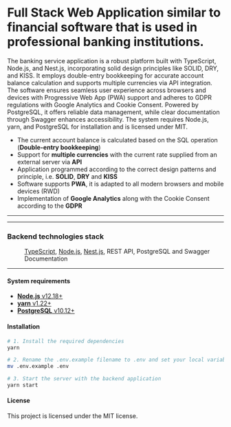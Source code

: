 <h1>
Full Stack Web Application similar to financial software that is used in professional banking institutions.
</h1>

The banking service application is a robust platform built with TypeScript, Node.js, and Nest.js, incorporating solid design principles like SOLID, DRY, and KISS. It employs double-entry bookkeeping for accurate account balance calculation and supports multiple currencies via API integration. The software ensures seamless user experience across browsers and devices with Progressive Web App (PWA) support and adheres to GDPR regulations with Google Analytics and Cookie Consent. Powered by PostgreSQL, it offers reliable data management, while clear documentation through Swagger enhances accessibility. The system requires Node.js, yarn, and PostgreSQL for installation and is licensed under MIT.

</div>

- The current account balance is calculated based on the SQL operation (**Double-entry bookkeeping**)
- Support for **multiple currencies** with the current rate supplied from an external server via **API**
- Application programmed according to the correct design patterns and principle, i.e. **SOLID**, **DRY** and **KISS**
- Software supports **PWA**, it is adapted to all modern browsers and mobile devices (RWD)
- Implementation of **Google Analytics** along with the Cookie Consent according to the **GDPR**

<hr>

<hr>

<dl>
  <h3>Backend technologies stack</h3>
  <dd><a href="https://github.com/microsoft/TypeScript">TypeScript</a>, <a href="https://github.com/nodejs/node">Node.js</a>, <a href="https://github.com/nestjs/nest">Nest.js</a>, REST API, PostgreSQL and Swagger Documentation</dd>
</dl>

<hr>

<h4>System requirements</h4>

- [**Node.js** v12.18+](https://nodejs.org/en/)
- [**yarn** v1.22+](https://classic.yarnpkg.com/en/)
- [**PostgreSQL** v10.12+](https://www.postgresql.org/)

<h4>Installation</h4>

```bash
# 1. Install the required dependencies
yarn

# 2. Rename the .env.example filename to .env and set your local variables
mv .env.example .env

# 3. Start the server with the backend application
yarn start
```

<h4>License</h4>
This project is licensed under the MIT license.
